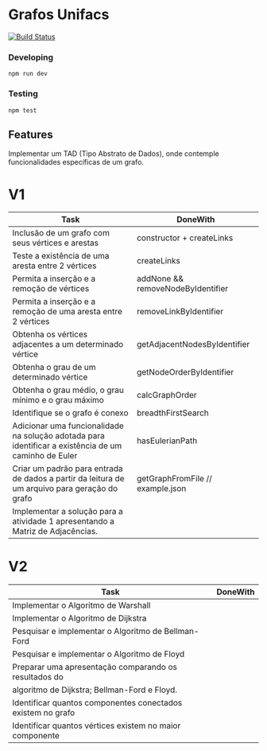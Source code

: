 # Grafos Unifacs
[![Build Status](https://travis-ci.org/ramonmoraes/grafosUnifacs.svg?branch=master)](https://travis-ci.org/ramonmoraes/grafosUnifacs)

### Developing
```
npm run dev
```
### Testing
```
npm test
```
## Features

Implementar um TAD (Tipo Abstrato de Dados), onde
contemple funcionalidades específicas de um grafo.


# V1

| Task | DoneWith |
|------|----------|
| Inclusão de um grafo com seus vértices e arestas | constructor + createLinks|
| Teste a existência de uma aresta entre 2 vértices | createLinks |
| Permita a inserção e a remoção de vértices | addNone && removeNodeByIdentifier |
| Permita a inserção e a remoção de uma aresta entre 2 vértices | removeLinkByIdentifier |
| Obtenha os vértices adjacentes a um determinado vértice | getAdjacentNodesByIdentifier |
| Obtenha o grau de um determinado vértice | getNodeOrderByIdentifier |
| Obtenha o grau médio, o grau mínimo e o grau máximo | calcGraphOrder |
| Identifique se o grafo é conexo | breadthFirstSearch |
| Adicionar uma funcionalidade na solução adotada para identificar a existência de um caminho de Euler | hasEulerianPath |
| Criar um padrão para entrada de dados a partir da leitura de um arquivo para geração do grafo | getGraphFromFile // example.json |
| Implementar a solução para a atividade 1 apresentando a Matriz de Adjacências. | |

# V2
| Task | DoneWith |
|------|----------|
| Implementar o Algoritmo de Warshall | |
| Implementar o Algoritmo de Dijkstra | |
| Pesquisar e implementar o Algoritmo de Bellman-Ford | |
| Pesquisar e implementar o Algoritmo de Floyd | |
| Preparar uma apresentação comparando os resultados do | |
| algoritmo de Dijkstra; Bellman-Ford e Floyd. | |
| Identificar quantos componentes conectados existem no grafo | |
| Identificar quantos vértices existem no maior componente | |
